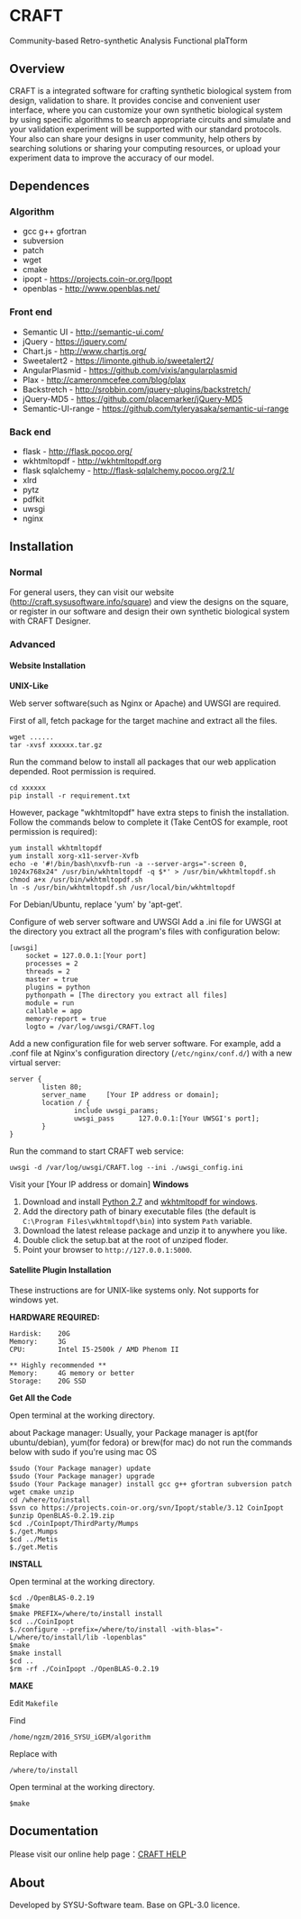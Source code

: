 # CRAFT
Community-based Retro-synthetic Analysis Functional plaTform

## Overview
CRAFT is a integrated software for crafting synthetic biological system from design, validation to share. 
It provides concise and convenient user interface, where you can customize your own synthetic biological system by using specific algorithms to search appropriate circuits and simulate and your validation experiment will be supported with our standard protocols. Your also can share your designs in user community, help others by searching solutions or sharing your computing resources, or upload your experiment data to improve the accuracy of our model.

## Dependences
### Algorithm
- gcc g++ gfortran
- subversion
- patch
- wget
- cmake
- ipopt - https://projects.coin-or.org/Ipopt
- openblas - http://www.openblas.net/

### Front end
 - Semantic UI - http://semantic-ui.com/
 - jQuery - https://jquery.com/
 - Chart.js - http://www.chartjs.org/
 - Sweetalert2 - https://limonte.github.io/sweetalert2/
 - AngularPlasmid - https://github.com/vixis/angularplasmid
 - Plax - http://cameronmcefee.com/blog/plax
 - Backstretch - http://srobbin.com/jquery-plugins/backstretch/
 - jQuery-MD5 - https://github.com/placemarker/jQuery-MD5
 - Semantic-UI-range - https://github.com/tyleryasaka/semantic-ui-range

### Back end
- flask - http://flask.pocoo.org/
- wkhtmltopdf - http://wkhtmltopdf.org
- flask sqlalchemy - http://flask-sqlalchemy.pocoo.org/2.1/
- xlrd
- pytz
- pdfkit
- uwsgi
- nginx

## Installation
### Normal
For general users, they can visit our website (http://craft.sysusoftware.info/square) and view the designs on the square, or register in our software and design their own synthetic biological system with CRAFT Designer.


### Advanced
#### Website Installation
**UNIX-Like**

Web server software(such as Nginx or Apache) and UWSGI are required.

First of all, fetch package for the target machine and extract all the files.
```
wget ......
tar -xvsf xxxxxx.tar.gz
```

Run the command below to install all packages that our web application depended. Root permission is required.
```
cd xxxxxx
pip install -r requirement.txt
```

However, package "wkhtmltopdf" have extra steps to finish the installation. Follow the commands below to complete it (Take CentOS for example, root permission is required):
```
yum install wkhtmltopdf
yum install xorg-x11-server-Xvfb
echo -e '#!/bin/bash\nxvfb-run -a --server-args="-screen 0, 1024x768x24" /usr/bin/wkhtmltopdf -q $*' > /usr/bin/wkhtmltopdf.sh
chmod a+x /usr/bin/wkhtmltopdf.sh
ln -s /usr/bin/wkhtmltopdf.sh /usr/local/bin/wkhtmltopdf
```
For Debian/Ubuntu, replace 'yum' by 'apt-get'.

Configure of web server software and UWSGI
Add a .ini file for UWSGI at the directory you extract all the program's files with configuration below:
```
[uwsgi]
    socket = 127.0.0.1:[Your port]
    processes = 2
    threads = 2
    master = true
    plugins = python
    pythonpath = [The directory you extract all files]
    module = run
    callable = app
    memory-report = true
    logto = /var/log/uwsgi/CRAFT.log
```
Add a new configuration file for web server software. For example, add a .conf file at Nginx's configuration directory (`/etc/nginx/conf.d/`) with a new virtual server:
```
server {
        listen 80;
        server_name     [Your IP address or domain];
        location / {
                include uwsgi_params;
                uwsgi_pass      127.0.0.1:[Your UWSGI's port];
        }
}
```

Run the command to start CRAFT web service:
```
uwsgi -d /var/log/uwsgi/CRAFT.log --ini ./uwsgi_config.ini
```
Visit your [Your IP address or domain]
**Windows**
1. Download and install [Python 2.7](https://www.python.org/downloads/) and [wkhtmltopdf for windows](http://wkhtmltopdf.org/downloads.html).
2. Add the directory path of binary executable files (the default is `C:\Program Files\wkhtmltopdf\bin`) into system `Path` variable.
3. Download the latest release package and unzip it to anywhere you like.
4. Double click the setup.bat at the root of unziped floder.
5. Point your browser to `http://127.0.0.1:5000`.
#### Satellite Plugin Installation
These instructions are for UNIX-like systems only. Not supports for windows yet. 

 **HARDWARE REQUIRED:**
```
Hardisk:	20G
Memory:		3G
CPU:		Intel I5-2500k / AMD Phenom II 

** Highly recommended **
Memory:		4G memory or better
Storage:	20G SSD
```

**Get All the Code**

Open terminal at the working directory.

about Package manager: Usually, your Package manager is apt(for ubuntu/debian), yum(for fedora) or brew(for mac)
do not run the commands below with sudo if you're using mac OS
```
$sudo (Your Package manager) update
$sudo (Your Package manager) upgrade
$sudo (Your Package manager) install gcc g++ gfortran subversion patch wget cmake unzip
cd /where/to/install
$svn co https://projects.coin-or.org/svn/Ipopt/stable/3.12 CoinIpopt
$unzip OpenBLAS-0.2.19.zip
$cd ./CoinIpopt/ThirdParty/Mumps
$./get.Mumps
$cd ../Metis
$./get.Metis
```

 **INSTALL**

Open terminal at the working directory.
```
$cd ./OpenBLAS-0.2.19
$make
$make PREFIX=/where/to/install install
$cd ../CoinIpopt
$./configure --prefix=/where/to/install -with-blas="-L/where/to/install/lib -lopenblas"
$make
$make install
$cd ..
$rm -rf ./CoinIpopt ./OpenBLAS-0.2.19
```

 **MAKE**

Edit `Makefile`

Find

`/home/ngzm/2016_SYSU_iGEM/algorithm`

Replace with

`/where/to/install`

Open terminal at the working directory.
```
$make
```
## Documentation
Please visit our online help page：[CRAFT HELP](http://craft.sysusoftware.info/help)
## About
Developed by SYSU-Software team.
Base on GPL-3.0 licence.
